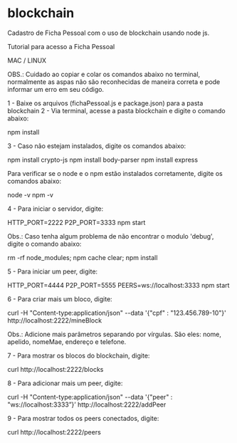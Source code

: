 # blockchain
Cadastro de Ficha Pessoal com o uso de blockchain usando node js.

Tutorial para acesso a Ficha Pessoal

MAC / LINUX

OBS.: Cuidado ao copiar e colar os comandos abaixo no terminal, normalmente as aspas não são reconhecidas de maneira correta e pode informar um erro em seu código.

1 - Baixe os arquivos (fichaPessoal.js e package.json) para a pasta blockchain
2 - Via terminal, acesse a pasta blockchain e digite o comando abaixo:

npm install

3 - Caso não estejam instalados, digite os comandos abaixo:

npm install crypto-js
npm install body-parser
npm install express

Para verificar se o node e o npm estão instalados corretamente, digite os comandos abaixo:

node -v
npm -v

4 - Para iniciar o servidor, digite:

HTTP_PORT=2222 P2P_PORT=3333 npm start

Obs.: Caso tenha algum problema de não encontrar o modulo 'debug', digite o comando abaixo:

rm -rf node_modules; npm cache clear; npm install

5 - Para iniciar um peer, digite:

HTTP_PORT=4444 P2P_PORT=5555 PEERS=ws://localhost:3333 npm start

6 - Para criar mais um bloco, digite:

curl -H "Content-type:application/json" --data '{"cpf" : "123.456.789-10"}' http://localhost:2222/mineBlock

Obs.: Adicione mais parâmetros separando por vírgulas. São eles: nome, apelido, nomeMae, endereço e telefone.

7 - Para mostrar os blocos do blockchain, digite:

curl http://localhost:2222/blocks

8 - Para adicionar mais um peer, digite:

curl -H "Content-type:application/json" --data '{"peer" : "ws://localhost:3333”}’ http://localhost:2222/addPeer

9 - Para mostrar todos os peers conectados, digite:

curl http://localhost:2222/peers

